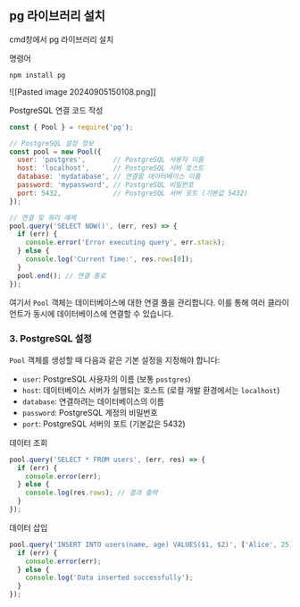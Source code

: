 
## pg 라이브러리 설치

cmd창에서 pg 라이브러리 설치

명령어
```
npm install pg
```

![[Pasted image 20240905150108.png]]


PostgreSQL 연결 코드 작성


```js
const { Pool } = require('pg');

// PostgreSQL 설정 정보
const pool = new Pool({
  user: 'postgres',       // PostgreSQL 사용자 이름
  host: 'localhost',      // PostgreSQL 서버 호스트
  database: 'mydatabase', // 연결할 데이터베이스 이름
  password: 'mypassword', // PostgreSQL 비밀번호
  port: 5432,             // PostgreSQL 서버 포트 (기본값 5432)
});

// 연결 및 쿼리 예제
pool.query('SELECT NOW()', (err, res) => {
  if (err) {
    console.error('Error executing query', err.stack);
  } else {
    console.log('Current Time:', res.rows[0]);
  }
  pool.end(); // 연결 종료
});

```


여기서 `Pool` 객체는 데이터베이스에 대한 연결 풀을 관리합니다. 이를 통해 여러 클라이언트가 동시에 데이터베이스에 연결할 수 있습니다.

### 3. **PostgreSQL 설정**

`Pool` 객체를 생성할 때 다음과 같은 기본 설정을 지정해야 합니다:

- `user`: PostgreSQL 사용자의 이름 (보통 `postgres`)
- `host`: 데이터베이스 서버가 실행되는 호스트 (로컬 개발 환경에서는 `localhost`)
- `database`: 연결하려는 데이터베이스의 이름
- `password`: PostgreSQL 계정의 비밀번호
- `port`: PostgreSQL 서버의 포트 (기본값은 5432)


데이터 조회
```js
pool.query('SELECT * FROM users', (err, res) => {
  if (err) {
    console.error(err);
  } else {
    console.log(res.rows); // 결과 출력
  }
});

```

데이터 삽입
```js
pool.query('INSERT INTO users(name, age) VALUES($1, $2)', ['Alice', 25], (err, res) => {
  if (err) {
    console.error(err);
  } else {
    console.log('Data inserted successfully');
  }
});

```



